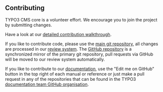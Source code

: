 Contributing
------------

TYPO3 CMS core is a volunteer effort. We encourage you to join the project by submitting changes.

Have a look at our [detailed contribution walkthrough][1].

If you like to contribute code, please use the [main git repository][2], all changes are
 processed in our [review system][3]. The [GitHub repository][4] is a synchronized
 mirror of the primary git repository, pull requests via GitHub will be moved to our review system automatically.

If you like to contribute to our [documentation][5], use the "Edit me on GitHub" button
 in the top right of each manual or reference or just make a pull request in any of the repositories
 that can be found in the TYPO3 [documentation team GitHub organisation][6].

[1]: https://docs.typo3.org/core-contribution
[2]: https://git.typo3.org/Packages/TYPO3.CMS.git
[3]: https://review.typo3.org/#/q/project:Packages/TYPO3.CMS,n,z
[4]: https://github.com/TYPO3/TYPO3.CMS
[5]: https://docs.typo3.org
[6]: https://github.com/TYPO3-Documentation
